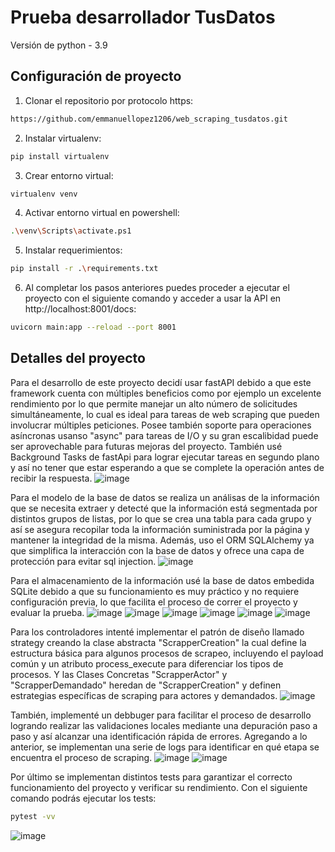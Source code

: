 # Prueba desarrollador TusDatos

Versión de python - 3.9

## Configuración de proyecto
1. Clonar el repositorio por protocolo https:
```bash
https://github.com/emmanuellopez1206/web_scraping_tusdatos.git
```
2. Instalar virtualenv:
```bash
pip install virtualenv
```
3. Crear entorno virtual:
```bash
virtualenv venv
```
4. Activar entorno virtual en powershell:
```bash
.\venv\Scripts\activate.ps1
```
5. Instalar requerimientos:
```bash
pip install -r .\requirements.txt
```
6. Al completar los pasos anteriores puedes proceder a ejecutar el proyecto con el siguiente comando y acceder a usar la API en http://localhost:8001/docs:
```bash
uvicorn main:app --reload --port 8001
```
## Detalles del proyecto
Para el desarrollo de este proyecto decidí usar fastAPI debido a que este framework cuenta con múltiples beneficios como por ejemplo un excelente rendimiento por lo que permite manejar un alto número de solicitudes simultáneamente, lo cual es ideal para tareas de web scraping que pueden involucrar múltiples peticiones. Posee también soporte para operaciones asíncronas usanso "async" para tareas de I/O y su gran escalibidad puede ser aprovechable para futuras mejoras del proyecto. También usé Background Tasks de fastApi para lograr ejecutar tareas en segundo plano y así no tener que estar esperando a que se complete la operación antes de recibir la respuesta.
![image](https://github.com/emmanuellopez1206/web_scraping_tusdatos/assets/104656284/81779e52-6d3a-45ad-9929-583dd5b61aaa)


Para el modelo de la base de datos se realiza un análisas de la información que se necesita extraer y detecté que la información está segmentada por distintos grupos de listas, por lo que se crea una tabla para cada grupo y así se asegura recopilar toda la información suministrada por la página y mantener la integridad de la misma. Además, uso el ORM SQLAlchemy ya que simplifica la interacción con la base de datos y ofrece una capa de protección para evitar sql injection.
![image](https://github.com/emmanuellopez1206/web_scraping_tusdatos/assets/104656284/49b4c6cc-7295-4896-b3b2-3f24b33ecfe9)

Para el almacenamiento de la información usé la base de datos embedida SQLite debido a que su funcionamiento es muy práctico y no requiere configuración previa, lo que facilita el proceso de correr el proyecto y evaluar la prueba.
![image](https://github.com/emmanuellopez1206/web_scraping_tusdatos/assets/104656284/03a70fb2-b71b-48ff-a869-a8f9569a2090)
![image](https://github.com/emmanuellopez1206/web_scraping_tusdatos/assets/104656284/c427f472-e295-476c-8dd8-35d6c3503106)
![image](https://github.com/emmanuellopez1206/web_scraping_tusdatos/assets/104656284/0798736b-ac40-41cc-a5c7-0072c8b714e4)
![image](https://github.com/emmanuellopez1206/web_scraping_tusdatos/assets/104656284/7786b8c5-65d2-445f-a978-8062d262395d)
![image](https://github.com/emmanuellopez1206/web_scraping_tusdatos/assets/104656284/e295dcd2-c08b-49fa-8ddd-9a47f3c6b466)
![image](https://github.com/emmanuellopez1206/web_scraping_tusdatos/assets/104656284/c54f1554-c6e9-4c83-9112-a0d7f4eb77ff)


Para los controladores intenté implementar el patrón de diseño llamado strategy creando la clase abstracta "ScrapperCreation" la cual define la estructura básica para algunos procesos de scrapeo, incluyendo el payload común y un atributo process_execute para diferenciar los tipos de procesos. Y las Clases Concretas "ScrapperActor" y "ScrapperDemandado" heredan de "ScrapperCreation" y definen estrategias específicas de scraping para actores y demandados.
![image](https://github.com/emmanuellopez1206/web_scraping_tusdatos/assets/104656284/3c0a1c28-a69e-4b01-be4e-26a65a3ed82e)

También, implementé un debbuger para facilitar el proceso de desarrollo logrando realizar las validaciones locales mediante una depuración paso a paso y así alcanzar una identificación rápida de errores. Agregando a lo anterior, se implementan una serie de logs para identificar en qué etapa se encuentra el proceso de scraping.
![image](https://github.com/emmanuellopez1206/web_scraping_tusdatos/assets/104656284/6bfb577c-ea7d-48da-9916-4ba8e5c88268)
![image](https://github.com/emmanuellopez1206/web_scraping_tusdatos/assets/104656284/df19719a-ec11-4eb4-8e58-8690837db849)


Por último se implementan distintos tests para garantizar el correcto funcionamiento del proyecto y verificar su rendimiento. Con el siguiente comando podrás ejecutar los tests:
```bash
pytest -vv
```
![image](https://github.com/emmanuellopez1206/web_scraping_tusdatos/assets/104656284/3f7cbf83-d604-4ad7-9d24-ffa41181e502)
